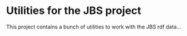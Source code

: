 # Utilities for the JBS project
This project contains a bunch of utilities to work with the JBS rdf data...